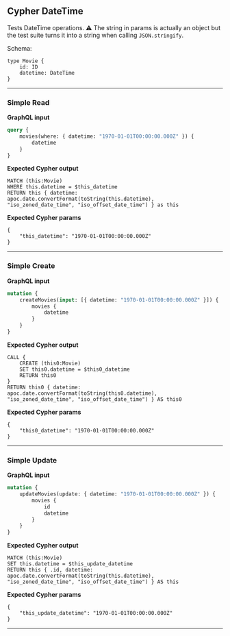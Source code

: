 ## Cypher DateTime

Tests DateTime operations. ⚠ The string in params is actually an object but the test suite turns it into a string when calling `JSON.stringify`.

Schema:

```schema
type Movie {
    id: ID
    datetime: DateTime
}
```

---

### Simple Read

**GraphQL input**

```graphql
query {
    movies(where: { datetime: "1970-01-01T00:00:00.000Z" }) {
        datetime
    }
}
```

**Expected Cypher output**

```cypher
MATCH (this:Movie)
WHERE this.datetime = $this_datetime
RETURN this { datetime: apoc.date.convertFormat(toString(this.datetime), "iso_zoned_date_time", "iso_offset_date_time") } as this
```

**Expected Cypher params**

```cypher-params
{
    "this_datetime": "1970-01-01T00:00:00.000Z"
}
```

---

### Simple Create

**GraphQL input**

```graphql
mutation {
    createMovies(input: [{ datetime: "1970-01-01T00:00:00.000Z" }]) {
        movies {
            datetime
        }
    }
}
```

**Expected Cypher output**

```cypher
CALL {
    CREATE (this0:Movie)
    SET this0.datetime = $this0_datetime
    RETURN this0
}
RETURN this0 { datetime: apoc.date.convertFormat(toString(this0.datetime), "iso_zoned_date_time", "iso_offset_date_time") } AS this0
```

**Expected Cypher params**

```cypher-params
{
    "this0_datetime": "1970-01-01T00:00:00.000Z"
}
```

---

### Simple Update

**GraphQL input**

```graphql
mutation {
    updateMovies(update: { datetime: "1970-01-01T00:00:00.000Z" }) {
        movies {
            id
            datetime
        }
    }
}
```

**Expected Cypher output**

```cypher
MATCH (this:Movie)
SET this.datetime = $this_update_datetime
RETURN this { .id, datetime: apoc.date.convertFormat(toString(this.datetime), "iso_zoned_date_time", "iso_offset_date_time") } AS this
```

**Expected Cypher params**

```cypher-params
{
    "this_update_datetime": "1970-01-01T00:00:00.000Z"
}
```

---
